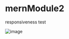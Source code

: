 ﻿# mernModule2
responsiveness test

![image](https://github.com/zainshahzad745/mernModule2/assets/54791999/987bc4d5-ee55-45e9-9bf7-ed27ec1dddfc)
